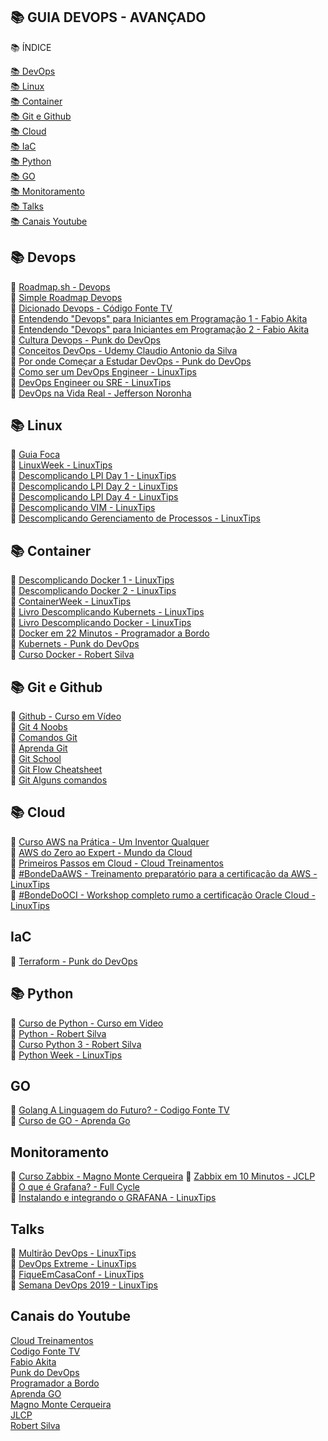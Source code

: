 ## 📚 GUIA DEVOPS - AVANÇADO

📚 ÍNDICE

[📚 DevOps](#-devops) <br>
[📚 Linux](#-linux) <br>
[📚 Container](#-container) <br>
[📚 Git e Github](#-git-e-github) <br>
[📚 Cloud](#-cloud) <br>
[📚 IaC](#-iac) <br>
[📚 Python](#-python) <br>
[📚 GO](#-go) <br>
[📚 Monitoramento](#-go) <br>
[📚 Talks](#-talks) <br>
[📚 Canais Youtube](#-canais-youtube) <br>

## 📚 Devops
🔖 [Roadmap.sh - Devops](http://roadmap.sh/devops) <br>
🔖 [Simple Roadmap Devops](devops_roadmap_simple.jpeg) <br>
🔖 [Dicionado Devops - Código Fonte TV](https://www.youtube.com/watch?v=iwf6kcvxeD4) <br>
🔖 [Entendendo "Devops" para Iniciantes em Programação 1 - Fabio Akita](https://www.youtube.com/watch?v=bwO8EZf0gLI) <br>
🔖 [Entendendo "Devops" para Iniciantes em Programação 2 - Fabio Akita](https://www.youtube.com/watch?v=mcwnQVAn0pw) <br>
🔖 [Cultura Devops - Punk do DevOps](https://www.youtube.com/watch?v=CZf2pvvbHHw&list=PLFfGe1VU0nwReYgbmy6pQDr7Q4t8dVFyT) <br>
🔖 [Conceitos DevOps - Udemy Claudio Antonio da Silva](https://www.udemy.com/course/conceitos-devops/) <br>
🔖 [Por onde Começar a Estudar DevOps - Punk do DevOps](https://www.youtube.com/watch?v=_TivgYYAmnk) <br>
🔖 [Como ser um DevOps Engineer - LinuxTips](https://www.youtube.com/watch?v=Z_GTtWzoHOA) <br>
🔖 [DevOps Engineer ou SRE - LinuxTips](https://www.youtube.com/watch?v=z9XFkKmkDsU) <br>
🔖 [DevOps na Vida Real - Jefferson Noronha](https://www.youtube.com/watch?v=KbvfV01tSig) <br>

## 📚 Linux
🔖 [Guia Foca](https://guiafoca.org/) <br>
🔖 [LinuxWeek - LinuxTips](https://www.youtube.com/watch?v=zGE4UxYndrk&list=PLf-O3X2-mxDnl7LhhjhEgbo2etWKkJ0GV) <br>
🔖 [Descomplicando LPI Day 1 - LinuxTips](https://www.youtube.com/watch?v=QstQd6-3cnY&list=PLf-O3X2-mxDlwFxiS-VZR1kOewf0XjyAW) <br>
🔖 [Descomplicando LPI Day 2 - LinuxTips](https://www.youtube.com/watch?v=68NdygyTJXQ&list=PLf-O3X2-mxDlzNexUj5zS3RT8qMjTfBLL) <br>
🔖 [Descomplicando LPI Day 4 - LinuxTips](https://www.youtube.com/watch?v=ARpruwUhKPA&list=PLf-O3X2-mxDnt-_88srIitr2TEGPs2yaj) <br>
🔖 [Descomplicando VIM - LinuxTips](https://www.youtube.com/watch?v=TxSulvPxqic&list=PLf-O3X2-mxDnp9OpR8ZfbiRdq9CFPN5RE) <br>
🔖 [Descomplicando Gerenciamento de Processos - LinuxTips](https://www.youtube.com/watch?v=-bEVlQv_O-8&list=PLf-O3X2-mxDlx6sRx2WB-xv3Q9YHJ23ZN) <br>


## 📚 Container
🔖 [Descomplicando Docker 1 - LinuxTips](https://www.youtube.com/watch?v=0cDj7citEjE&list=PLf-O3X2-mxDk1MnJsejJwqcrDC5kDtXEb) <br>
🔖 [Descomplicando Docker 2 - LinuxTips](https://www.youtube.com/watch?v=0xxHiOSJVe8&list=PLf-O3X2-mxDkiUH0r_BadgtELJ_qyrFJ_) <br>
🔖 [ContainerWeek - LinuxTips](https://www.youtube.com/watch?v=WkM9R9-WQCk&list=PLf-O3X2-mxDkm066fG5B3G1i0IzZoSjH1) <br>
🔖 [Livro Descomplicando Kubernets - LinuxTips](https://github.com/badtuxx/DescomplicandoKubernetes) <br>
🔖 [Livro Descomplicando Docker - LinuxTips](https://github.com/badtuxx/DescomplicandoDocker) <br>
🔖 [Docker em 22 Minutos - Programador a Bordo](https://www.youtube.com/watch?v=Kzcz-EVKBEQ&) <br>
🔖 [Kubernets - Punk do DevOps](https://www.youtube.com/watch?v=AUXUc4BRMTo&list=PLFfGe1VU0nwQqNzNO29lQC6fE2elO1na9) <br>
🔖 [Curso Docker - Robert Silva](https://www.youtube.com/watch?v=c2y_yz9B6_M&list=PLg7nVxv7fa6dxsV1ftKI8FAm4YD6iZuI4) <br>

## 📚 Git e Github

🔖 [Github - Curso em Vídeo](https://www.youtube.com/watch?v=xEKo29OWILE&list=PLHz_AreHm4dm7ZULPAmadvNhH6vk9oNZA) <br>
🔖 [Git 4 Noobs](https://github.com/DanielHe4rt/git4noobs) <br>
🔖 [Comandos Git](https://github.com/theandersonn/comandos-git) <br>
🔖 [Aprenda Git](https://learngitbranching.js.org/) <br>
🔖 [Git School](https://git-school.github.io/visualizing-git/) <br>
🔖 [Git Flow Cheatsheet](https://danielkummer.github.io/git-flow-cheatsheet/) <br>
🔖 [Git Alguns comandos](git-comandos.md)

## 📚 Cloud

🔖 [Curso AWS na Prática - Um Inventor Qualquer](https://www.youtube.com/watch?v=j6yImUbs4OA&list=PLOF5f9_x-OYUaqJar6EKRAonJNSHDFZUm) <br>
🔖 [AWS do Zero ao Expert - Mundo da Cloud](https://www.youtube.com/watch?v=HiBCv9DolxI&list=PLtL97Owd1gkQ0dfqGW8OtJ-155Gs67Ecz) <br>
🔖 [Primeiros Passos em Cloud - Cloud Treinamentos](https://www.youtube.com/watch?v=zaj0IX8dQwA&list=PLwlq4XZ8aTmfHJTNreRyqCmXVWhyF5LHo) <br>
🔖 [#BondeDaAWS - Treinamento preparatório para a certificação da AWS - LinuxTips](https://www.youtube.com/watch?v=VrQVDbgwFDs) <br>
🔖 [#BondeDoOCI - Workshop completo rumo a certificação Oracle Cloud - LinuxTips](https://www.youtube.com/watch?v=jWG3gVf2YWEs) <br>

## IaC

🔖 [Terraform - Punk do DevOps](https://www.youtube.com/watch?v=-mph_Ho57JI&list=PLFfGe1VU0nwQlT5l9dQa-Qgbyawd424Ux) <br>

## 📚 Python

🔖 [Curso de Python - Curso em Video](https://www.youtube.com/watch?v=S9uPNppGsGo&list=PLvE-ZAFRgX8hnECDn1v9HNTI71veL3oW0) <br>
🔖 [Python - Robert Silva](https://www.youtube.com/watch?v=ben1rzCUAd8&list=PLg7nVxv7fa6cuEcIaB540ymKcp_gwWD_L) <br>
🔖 [Curso Python 3 - Robert Silva](https://www.youtube.com/watch?v=md1vkPxwNNE&list=PLg7nVxv7fa6c9kHOFxJEBXnQMHa-_ATzk) <br>
🔖 [Python Week - LinuxTips](https://www.youtube.com/watch?v=NqUC-G_Pu-o&list=PLf-O3X2-mxDlfAv8IOfic1sHArdwrrkgh) <br>

## GO

🔖 [Golang A Linguagem do Futuro? - Codigo Fonte TV ](https://www.youtube.com/watch?v=2kyNEf9IsBQ) <br>
🔖 [Curso de GO - Aprenda Go](https://www.youtube.com/watch?v=WiGU_ZB-u0w&list=PLCKpcjBB_VlBsxJ9IseNxFllf-UFEXOdg) <br>

## Monitoramento

🔖 [Curso Zabbix - Magno Monte Cerqueira](https://www.youtube.com/watch?v=vf5LidtostQ&list=PLCFBm2AvdHoCObUAfon9WL9E1q3C5-UKB)
🔖 [Zabbix em 10 Minutos - JCLP](https://www.youtube.com/watch?v=o_v1v77LlK4&list=PL-csXi6dS2esowsM0v0sOO-teZlSRSKan) <br>
🔖 [O que é Grafana? - Full Cycle](https://www.youtube.com/watch?v=aidRsdabeN0) <br>
🔖 [Instalando e integrando o GRAFANA - LinuxTips](https://www.youtube.com/watch?v=3K_FkcMwzAk) <br>

## Talks

🔖 [Multirão DevOps - LinuxTips](https://github.com/badtuxx/MutiraoDevOps) <br>
🔖 [DevOps Extreme - LinuxTips](https://www.youtube.com/watch?v=KKMdpiP1cSQ&list=PLf-O3X2-mxDmlxnWIGusLo0QeFb7K4wC-) <br>
🔖 [FiqueEmCasaConf - LinuxTips](https://www.youtube.com/watch?v=jke_qf6SgAg&list=PLf-O3X2-mxDmn0ikyO7OF8sPr2GDQeZXk) <br>
🔖 [Semana DevOps 2019 - LinuxTips](https://www.youtube.com/watch?v=aI8FeEhDqoc&list=PLf-O3X2-mxDm9DRnU0mJtyDooW6v31EQB) <br>


## Canais do Youtube

[Cloud Treinamentos](https://www.youtube.com/c/CloudTreinamentos/playlists) <br>
[Codigo Fonte TV](https://www.youtube.com/channel/UCFuIUoyHB12qpYa8Jpxoxow) <br>
[Fabio Akita](https://www.youtube.com/channel/UCib793mnUOhWymCh2VJKplQ) <br>
[Punk do DevOps](https://www.youtube.com/channel/UCyNp3i0UZeTL11CUBs9mZyA) <br>
[Programador a Bordo](https://www.youtube.com/channel/UC5fWvbBnaFAi2hJlHRmg5kw) <br>
[Aprenda GO](https://www.youtube.com/channel/UCxD5EE0H7qOhRr0tIVsOZPQ) <br>
[Magno Monte Cerqueira](https://www.youtube.com/channel/UCkMBaqfemR4Zt3s-QO9W-3A)  <br>
[JLCP](https://www.youtube.com/channel/UCCau0siHygitG1IvgGimjvQ) <br>
[Robert Silva](https://www.youtube.com/c/RobertSilva) <br>